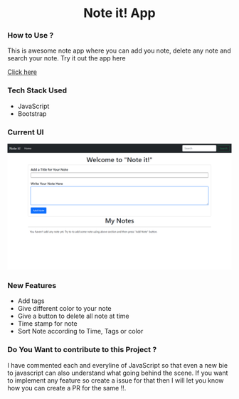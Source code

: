 <h1 align="center">Note it! App</h1>

### How to Use ?

This is awesome note app where you can add you note, delete any note and search your note. Try it out the app here

[Click here](https://note-it-666.netlify.app/)<br>


### Tech Stack Used
- JavaScript 
- Bootstrap

### Current UI
![Home Page](note_it!.png)
### New Features
- Add tags 
- Give different color to your note
- Give a button to delete all note at time
- Time stamp for note
- Sort Note according to Time, Tags or color

### Do You Want to contribute to this Project ?
I have commented each and everyline of JavaScript so that even a new bie to javascript can also understand what going behind the scene. If you want to implement any feature so create a issue for that then I will let you know how you can create a PR for the same !!. 
